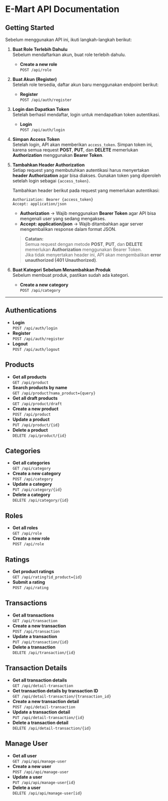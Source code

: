 # E-Mart API Documentation

## Getting Started

Sebelum menggunakan API ini, ikuti langkah-langkah berikut:

1. **Buat Role Terlebih Dahulu**  
   Sebelum mendaftarkan akun, buat role terlebih dahulu.  
   - **Create a new role**  
     `POST /api/role`  

2. **Buat Akun (Register)**  
   Setelah role tersedia, daftar akun baru menggunakan endpoint berikut:  
   - **Register**  
     `POST /api/auth/register`  

3. **Login dan Dapatkan Token**  
   Setelah berhasil mendaftar, login untuk mendapatkan token autentikasi.  
   - **Login**  
     `POST /api/auth/login`  

4. **Simpan Access Token**  
   Setelah login, API akan memberikan `access_token`. Simpan token ini, karena semua request **POST**, **PUT**, dan **DELETE** memerlukan **Authorization** menggunakan **Bearer Token**.  

5. **Tambahkan Header Authorization**  
   Setiap request yang membutuhkan autentikasi harus menyertakan **header Authorization** agar bisa diakses. Gunakan token yang diperoleh setelah login sebagai `{access_token}`.  
   
   Tambahkan header berikut pada request yang memerlukan autentikasi:  
   ```
   Authorization: Bearer {access_token}
   Accept: application/json
   ```
   - **Authorization** → Wajib menggunakan **Bearer Token** agar API bisa mengenali user yang sedang mengakses.  
   - **Accept: application/json** → Wajib ditambahkan agar server mengembalikan response dalam format JSON.  
   
   > **Catatan:**  
   > Semua request dengan metode **POST**, **PUT**, dan **DELETE** memerlukan **Authorization** menggunakan Bearer Token.  
   > Jika tidak menyertakan header ini, API akan mengembalikan **error unauthorized (401 Unauthorized)**.

6. **Buat Kategori Sebelum Menambahkan Produk**  
   Sebelum membuat produk, pastikan sudah ada kategori.  
   - **Create a new category**  
     `POST /api/category`  

---

## Authentications
- **Login**  
  `POST /api/auth/login`  
- **Register**  
  `POST /api/auth/register`
- **Logout**  
  `POST /api/auth/logout`  

## Products
- **Get all products**  
  `GET /api/product`  
- **Search products by name**  
  `GET /api/product?nama_product={query}`  
- **Get all draft products**  
  `GET /api/product/draft`  
- **Create a new product**  
  `POST /api/product`  
- **Update a product**  
  `PUT /api/product/{id}`  
- **Delete a product**  
  `DELETE /api/product/{id}`  

## Categories
- **Get all categories**  
  `GET /api/category`  
- **Create a new category**  
  `POST /api/category`  
- **Update a category**  
  `PUT /api/category/{id}`  
- **Delete a category**  
  `DELETE /api/category/{id}`  

## Roles
- **Get all roles**  
  `GET /api/role`  
- **Create a new role**  
  `POST /api/role`  

## Ratings
- **Get product ratings**  
  `GET /api/rating?id_product={id}`  
- **Submit a rating**  
  `POST /api/rating`  

## Transactions
- **Get all transactions**  
  `GET /api/transaction`  
- **Create a new transaction**  
  `POST /api/transaction`  
- **Update a transaction**  
  `PUT /api/transaction/{id}`  
- **Delete a transaction**  
  `DELETE /api/transaction/{id}`  

## Transaction Details
- **Get all transaction details**  
  `GET /api/detail-transaction`  
- **Get transaction details by transaction ID**  
  `GET /api/detail-transaction/{transaction_id}`  
- **Create a new transaction detail**  
  `POST /api/detail-transaction`  
- **Update a transaction detail**  
  `PUT /api/detail-transaction/{id}`  
- **Delete a transaction detail**  
  `DELETE /api/detail-transaction/{id}`
  
## Manage User
- **Get all user**  
  `GET /api/api/manage-user`  
- **Create a new user**  
  `POST /api/api/manage-user`  
- **Update a user**  
  `PUT /api/api/manage-user{id}`  
- **Delete a user**  
  `DELETE /api/api/manage-user[id}`

